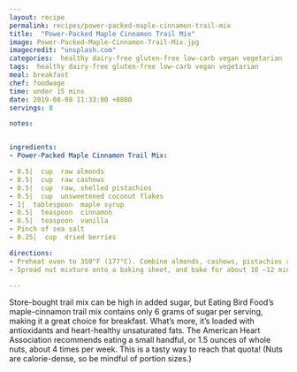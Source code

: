 ```yaml
---
layout: recipe
permalink: recipes/power-packed-maple-cinnamon-trail-mix
title:  "Power-Packed Maple Cinnamon Trail Mix"
image: Power-Packed-Maple-Cinnamon-Trail-Mix.jpg
imagecredit: "unsplash.com"
categories:  healthy dairy-free gluten-free low-carb vegan vegetarian
tags:  healthy dairy-free gluten-free low-carb vegan vegetarian
meal: breakfast
chef: foodwage
time: under 15 mins
date: 2019-08-08 11:33:00 +0800
servings: 8

notes:


ingredients:
- Power-Packed Maple Cinnamon Trail Mix:

- 0.5|  cup  raw almonds
- 0.5|  cup  raw cashews
- 0.5|  cup  raw, shelled pistachios
- 0.5|  cup  unsweetened coconut flakes
- 1|  tablespoon  maple syrup
- 0.5|  teaspoon  cinnamon
- 0.5|  teaspoon  vanilla
- Pinch of sea salt
- 0.25|  cup  dried berries

directions:
- Preheat oven to 350°F (177°C). Combine almonds, cashews, pistachios and coconut flakes in a mixing bowl with maple syrup, cinnamon, vanilla and sea salt. Toss to combine.
- Spread nut mixture onto a baking sheet, and bake for about 10 –12 minutes, until nuts are fragrant and golden brown. Remove from oven, and allow nuts to cool. Toss with dried berries, and enjoy. Store leftover mix in a covered storage container for up to a week.

---
```


Store-bought trail mix can be high in added sugar, but Eating Bird Food’s maple-cinnamon trail mix contains only 6 grams of sugar per serving, making it a great choice for breakfast. What’s more, it’s loaded with antioxidants and heart-healthy unsaturated fats. The American Heart Association recommends eating a small handful, or 1.5 ounces of whole nuts, about 4 times per week. This is a tasty way to reach that quota! (Nuts are calorie-dense, so be mindful of portion sizes.)